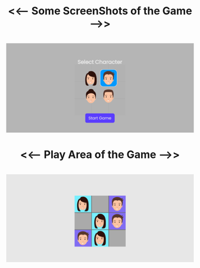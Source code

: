 <h1 align="center"><<-- Some ScreenShots of the Game -->></h1>
<br/>
<img src = "./assets/FrontPage.png" style="max-width:100%;"/>
<br/>
<h1 align="center"><<-- Play Area of the Game -->></h1>
<br/>
<img src = "./assets/MainExecutingPage.png" style="max-width:100%;"/>
<br/>
